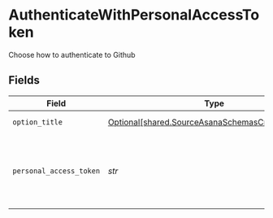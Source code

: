 # AuthenticateWithPersonalAccessToken

Choose how to authenticate to Github


## Fields

| Field                                                                                                            | Type                                                                                                             | Required                                                                                                         | Description                                                                                                      |
| ---------------------------------------------------------------------------------------------------------------- | ---------------------------------------------------------------------------------------------------------------- | ---------------------------------------------------------------------------------------------------------------- | ---------------------------------------------------------------------------------------------------------------- |
| `option_title`                                                                                                   | [Optional[shared.SourceAsanaSchemasCredentialsTitle]](../../models/shared/sourceasanaschemascredentialstitle.md) | :heavy_minus_sign:                                                                                               | PAT Credentials                                                                                                  |
| `personal_access_token`                                                                                          | *str*                                                                                                            | :heavy_check_mark:                                                                                               | Asana Personal Access Token (generate yours <a href="https://app.asana.com/0/developer-console">here</a>).       |